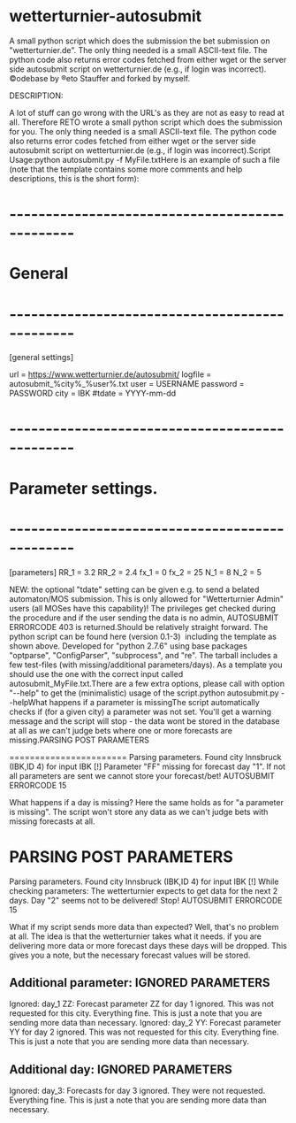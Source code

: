 # wetterturnier-autosubmit
A small python script which does the submission the bet submission on "wetterturnier.de". The only thing needed is a small ASCII-text file. The python code also returns error codes fetched from either wget or the server side autosubmit script on wetterturnier.de (e.g., if login was incorrect). ©odebase by ®eto Stauffer and forked by myself.

DESCRIPTION:

A lot of stuff can go wrong with the URL's as they are not as easy to read at all. Therefore RETO wrote a small python script which does the submission for you. The only thing needed is a small ASCII-text file. The python code also returns error codes fetched from either wget or the server side autosubmit script on wetterturnier.de (e.g., if login was incorrect).Script Usage:python autosubmit.py -f MyFile.txtHere is an example of such a file (note that the template contains some more comments and help descriptions, this is the short form):

# -----------------------------------------------
# General
# -----------------------------------------------

[general settings]

url       =  https://www.wetterturnier.de/autosubmit/
logfile   =  autosubmit_%city%_%user%.txt
user      =  USERNAME
password  =  PASSWORD
city      =  IBK
#tdate     =  YYYY-mm-dd

# -----------------------------------------------
# Parameter settings.
# -----------------------------------------------

[parameters]
RR_1  =         3.2
RR_2  =         2.4
fx_1  =         0
fx_2  =         25
N_1   =          8
N_2   =          5

NEW: the optional "tdate" setting can be given e.g. to send a belated automaton/MOS submission. This is only allowed for "Wetterturnier Admin" users (all MOSes have this capability)! The privileges get checked during the procedure and if the user sending the data is no admin, AUTOSUBMIT ERRORCODE 403 is returned.Should be relatively straight forward. The python script can be found here (version 0.1-3)  including the template as shown above. Developed for "python 2.7.6" using base packages "optparse", "ConfigParser", "subprocess", and "re". The tarball includes a few test-files (with missing/additional parameters/days). As a template you should use the one with the correct input called autosubmit_MyFile.txt.There are a few extra options, please call with option "--help" to get the (minimalistic) usage of the script.python autosubmit.py --helpWhat happens if a parameter is missingThe script automatically checks if (for a given city) a parameter was not set. You'll get a warning message and the script will stop - the data wont be stored in the database at all as we can't judge bets where one or more forecasts are missing.PARSING POST PARAMETERS

=======================
Parsing parameters.
Found city Innsbruck (IBK,ID 4) for input IBK
[!] Parameter "FF" missing for forecast day "1". If not all parameters are sent we cannot store your forecast/bet!
AUTOSUBMIT ERRORCODE 15

What happens if a day is missing?
Here the same holds as for "a parameter is missing". The script won't store any data as we can't judge bets with missing forecasts at all.

PARSING POST PARAMETERS
=======================
Parsing parameters.
Found city Innsbruck (IBK,ID 4) for input IBK
[!] While checking parameters: The wetterturnier expects to get data for the next 2 days. Day "2" seems not to be delivered! Stop!
AUTOSUBMIT ERRORCODE 15

What if my script sends more data than expected?
Well, that's no problem at all. The idea is that the wetterturnier takes what it needs. if you are delivering more data or more forecast days these days will be dropped. This gives you a note, but the necessary forecast values will be stored.

Additional parameter:
IGNORED PARAMETERS
------------------
  Ignored: day_1 ZZ: Forecast parameter ZZ for day 1 ignored. This was not requested for this city.  Everything fine. This is just a note that you are sending more data than necessary.
  Ignored: day_2 YY: Forecast parameter YY for day 2 ignored. This was not requested for this city.  Everything fine. This is just a note that you are sending more data than necessary.

Additional day:
IGNORED PARAMETERS
------------------
  Ignored: day_3: Forecasts for day 3 ignored. They were not requested. Everything fine. This is just a note that you are sending more data than necessary.
